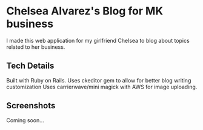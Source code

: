 # Chelsea Alvarez's Blog for MK business
I made this web application for my girlfriend Chelsea to blog about topics related
to her business.

## Tech Details
Built with Ruby on Rails.
Uses ckeditor gem to allow for better blog writing customization
Uses carrierwave/mini magick with AWS for image uploading.

## Screenshots
Coming soon...
